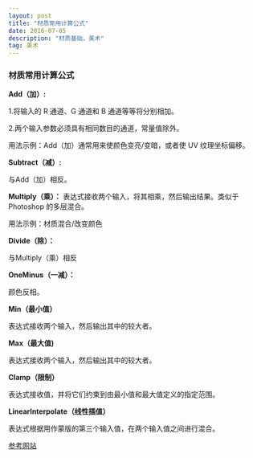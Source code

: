 ```yaml
---
layout: post
title: "材质常用计算公式"
date: 2016-07-05
description: "材质基础，美术"
tag: 美术
---  
```

### 材质常用计算公式
**Add（加）:**

1.将输入的 R 通道、G 通道和 B 通道等等将分别相加。

2.两个输入参数必须具有相同数目的通道，常量值除外。

用法示例：Add（加）通常用来使颜色变亮/变暗，或者使 UV 纹理坐标偏移。

**Subtract（减）:**

与Add（加）相反。

**Multiply（乘）：**
表达式接收两个输入，将其相乘，然后输出结果。类似于 Photoshop 的多层混合。

用法示例：材质混合/改变颜色

**Divide（除）：**

与Multiply（乘）相反

**OneMinus（一减）：**

颜色反相。

**Min（最小值）**

表达式接收两个输入，然后输出其中的较大者。

**Max（最大值)**

表达式接收两个输入，然后输出其中的较大者。

**Clamp（限制）**

表达式接收值，并将它们约束到由最小值和最大值定义的指定范围。


**LinearInterpolate（线性插值）**

表达式根据用作蒙版的第三个输入值，在两个输入值之间进行混合。

[参考网站](http://www.52vr.com/article-625-1.html)
